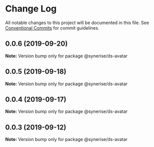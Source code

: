 # Change Log

All notable changes to this project will be documented in this file.
See [Conventional Commits](https://conventionalcommits.org) for commit guidelines.

## 0.0.6 (2019-09-20)

**Note:** Version bump only for package @synerise/ds-avatar





## 0.0.5 (2019-09-18)

**Note:** Version bump only for package @synerise/ds-avatar





## 0.0.4 (2019-09-17)

**Note:** Version bump only for package @synerise/ds-avatar





## 0.0.3 (2019-09-12)

**Note:** Version bump only for package @synerise/ds-avatar
